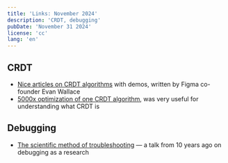 ```yaml
---
title: 'Links: November 2024'
description: 'CRDT, debugging'
pubDate: 'November 31 2024'
license: 'cc'
lang: 'en'
---
```

## CRDT

- [Nice articles on CRDT algorithms](https://madebyevan.com/algos/) with demos, written by Figma co-founder Evan Wallace
- [5000x optimization of one CRDT algorithm](https://josephg.com/blog/crdts-go-brrr/), was very useful for understanding what CRDT is

## Debugging

- [The scientific method of troubleshooting](https://www.youtube.com/watch?v=h9YZXuUjyOs) — a talk from 10 years ago on debugging as a research 